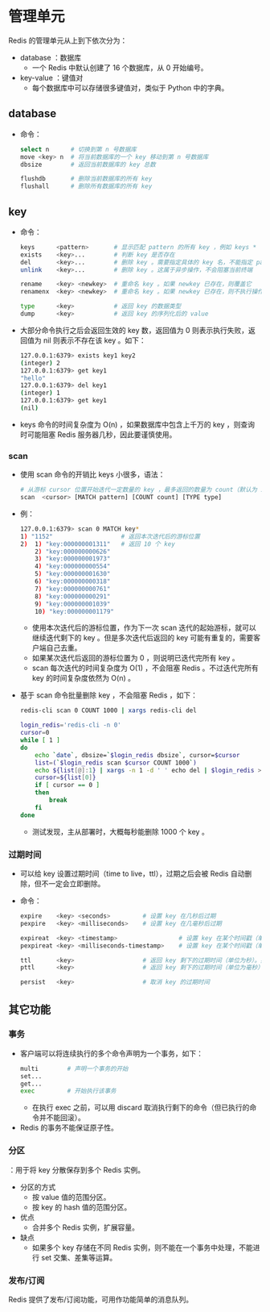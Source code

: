 # 管理单元

Redis 的管理单元从上到下依次分为：
- database ：数据库
  - 一个 Redis 中默认创建了 16 个数据库，从 0 开始编号。
- key-value ：键值对
  - 每个数据库中可以存储很多键值对，类似于 Python 中的字典。

## database

- 命令：
  ```sh
  select n      # 切换到第 n 号数据库
  move <key> n  # 将当前数据库的一个 key 移动到第 n 号数据库
  dbsize        # 返回当前数据库的 key 总数

  flushdb       # 删除当前数据库的所有 key
  flushall      # 删除所有数据库的所有 key
  ```

## key

- 命令：
  ```sh
  keys      <pattern>       # 显示匹配 pattern 的所有 key ，例如 keys *
  exists    <key>...        # 判断 key 是否存在
  del       <key>...        # 删除 key 。需要指定具体的 key 名，不能指定 pattern 。这属于同步操作，会阻塞当前终端
  unlink    <key>...        # 删除 key 。这属于异步操作，不会阻塞当前终端

  rename    <key> <newkey>  # 重命名 key 。如果 newkey 已存在，则覆盖它
  renamenx  <key> <newkey>  # 重命名 key 。如果 newkey 已存在，则不执行操作

  type      <key>           # 返回 key 的数据类型
  dump      <key>           # 返回 key 的序列化后的 value
  ```
- 大部分命令执行之后会返回生效的 key 数，返回值为 0 则表示执行失败，返回值为 nil 则表示不存在该 key 。如下：
  ```sh
  127.0.0.1:6379> exists key1 key2
  (integer) 2
  127.0.0.1:6379> get key1
  "hello"
  127.0.0.1:6379> del key1
  (integer) 1
  127.0.0.1:6379> get key1
  (nil)
  ```
- keys 命令的时间复杂度为 O(n) ，如果数据库中包含上千万的 key ，则查询时可能阻塞 Redis 服务器几秒，因此要谨慎使用。

### scan

- 使用 scan 命令的开销比 keys 小很多，语法：
  ```sh
  # 从游标 cursor 位置开始迭代一定数量的 key ，最多返回的数量为 count（默认为 10 ）
  scan  <cursor> [MATCH pattern] [COUNT count] [TYPE type]
  ```

- 例：
  ```sh
  127.0.0.1:6379> scan 0 MATCH key*
  1) "1152"                   # 返回本次迭代后的游标位置
  2)  1) "key:000000001311"   # 返回 10 个 key
      2) "key:000000000626"
      3) "key:000000001973"
      4) "key:000000000554"
      5) "key:000000001630"
      6) "key:000000000318"
      7) "key:000000000761"
      8) "key:000000000291"
      9) "key:000000001039"
      10) "key:000000001179"
  ```
  - 使用本次迭代后的游标位置，作为下一次 scan 迭代的起始游标，就可以继续迭代剩下的 key 。但是多次迭代后返回的 key 可能有重复的，需要客户端自己去重。
  - 如果某次迭代后返回的游标位置为 0 ，则说明已迭代完所有 key 。
  - scan 每次迭代的时间复杂度为 O(1) ，不会阻塞 Redis 。不过迭代完所有 key 的时间复杂度依然为 O(n) 。
- 基于 scan 命令批量删除 key ，不会阻塞 Redis ，如下：
  ```sh
  redis-cli scan 0 COUNT 1000 | xargs redis-cli del
  ```
  ```sh
  login_redis='redis-cli -n 0'
  cursor=0
  while [ 1 ]
  do
      echo `date`, dbsize=`$login_redis dbsize`, cursor=$cursor
      list=(`$login_redis scan $cursor COUNT 1000`)
      echo ${list[@]:1} | xargs -n 1 -d ' ' echo del | $login_redis > /dev/null
      cursor=${list[0]}
      if [ cursor == 0 ]
      then
          break
      fi
  done
  ```
  - 测试发现，主从部署时，大概每秒能删除 1000 个 key 。

### 过期时间

- 可以给 key 设置过期时间（time to live，ttl），过期之后会被 Redis 自动删除，但不一定会立即删除。

- 命令：
  ```sh
  expire    <key> <seconds>         # 设置 key 在几秒后过期
  pexpire   <key> <milliseconds>    # 设置 key 在几毫秒后过期

  expireat  <key> <timestamp>                 # 设置 key 在某个时间戳（单位为秒）之后过期
  pexpireat <key> <milliseconds-timestamp>    # 设置 key 在某个时间戳（单位为毫秒）之后过期

  ttl       <key>                   # 返回 key 剩下的过期时间（单位为秒）。如果 key 没有设置过期时间，则返回 -1 。如果 key 不存在，则返回 -2
  pttl      <key>                   # 返回 key 剩下的过期时间（单位为毫秒）

  persist   <key>                   # 取消 key 的过期时间
  ```

## 其它功能

### 事务

- 客户端可以将连续执行的多个命令声明为一个事务，如下：
  ```sh
  multi        # 声明一个事务的开始
  set...
  get...
  exec         # 开始执行该事务
  ```
  - 在执行 exec 之前，可以用 discard 取消执行剩下的命令（但已执行的命令并不能回滚）。
- Redis 的事务不能保证原子性。

### 分区

：用于将 key 分散保存到多个 Redis 实例。

- 分区的方式
  - 按 value 值的范围分区。
  - 按 key 的 hash 值的范围分区。
- 优点
  - 合并多个 Redis 实例，扩展容量。
- 缺点
  - 如果多个 key 存储在不同 Redis 实例，则不能在一个事务中处理，不能进行 set 交集、差集等运算。

### 发布/订阅

Redis 提供了发布/订阅功能，可用作功能简单的消息队列。
